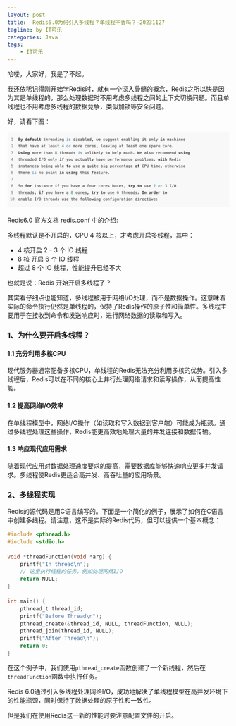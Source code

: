 ```yaml
---
layout: post
title:  Redis6.0为何引入多线程？单线程不香吗？-20231127
tagline: by IT可乐
categories: Java
tags: 
    - IT可乐
---
```


哈喽，大家好，我是了不起。  

我还依稀记得刚开始学Redis时，就有一个深入骨髓的概念，Redis之所以快是因为其是单线程的，那么处理数据时不用考虑多线程之间的上下文切换问题。而且单线程也不用考虑多线程的数据竞争，类似加锁等安全问题。

好，请看下图：

<!--more-->

![](../../../assets/images/2023/itcoke/redis-rs-01.png)

Redis6.0 官方文档 redis.conf 中的介绍:

多线程默认是不开启的，CPU 4 核以上，才考虑开启多线程，其中：

- 4 核开启 2 - 3 个 IO 线程
- 8 核 开启 6 个 IO 线程
- 超过 8 个 IO 线程，性能提升已经不大

也就是说：Redis 开始开启多线程了？

其实看仔细点也能知道，多线程被用于网络I/O处理，而不是数据操作。这意味着实际的命令执行仍然是单线程的，保持了Redis操作的原子性和简单性。多线程主要用于在接收到命令和发送响应时，进行网络数据的读取和写入。

### 1、为什么要开启多线程？

#### 1.1 充分利用多核CPU

现代服务器通常配备多核CPU，单线程的Redis无法充分利用多核的优势。引入多线程后，Redis可以在不同的核心上并行处理网络请求和读写操作，从而提高性能。

#### 1.2 提高网络I/O效率

在单线程模型中，网络I/O操作（如读取和写入数据到客户端）可能成为瓶颈。通过多线程处理这些操作，Redis能更高效地处理大量的并发连接和数据传输。

#### 1.3 响应现代应用需求

随着现代应用对数据处理速度要求的提高，需要数据库能够快速响应更多并发请求。多线程使Redis更适合高并发、高吞吐量的应用场景。



### 2、多线程实现

Redis的源代码是用C语言编写的。下面是一个简化的例子，展示了如何在C语言中创建多线程。请注意，这不是实际的Redis代码，但可以提供一个基本概念：

```c
#include <pthread.h>
#include <stdio.h>

void *threadFunction(void *arg) {
    printf("In thread\n");
    // 这里执行线程的任务，例如处理网络I/O
    return NULL;
}

int main() {
    pthread_t thread_id;
    printf("Before Thread\n");
    pthread_create(&thread_id, NULL, threadFunction, NULL);
    pthread_join(thread_id, NULL);
    printf("After Thread\n");
    return 0;
}
```

在这个例子中，我们使用`pthread_create`函数创建了一个新线程，然后在`threadFunction`函数中执行任务。

Redis 6.0通过引入多线程处理网络I/O，成功地解决了单线程模型在高并发环境下的性能瓶颈，同时保持了数据处理的原子性和一致性。

但是我们在使用Redis这一新的性能时要注意配置文件的开启。



